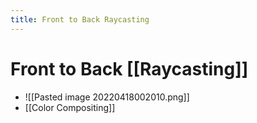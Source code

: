 ```yaml
---
title: Front to Back Raycasting
---
```


# Front to Back [[Raycasting]]
- ![[Pasted image 20220418002010.png]]
- [[Color Compositing]]








